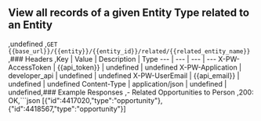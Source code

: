 ## View all records of a given Entity Type related to an Entity
,undefined
,```GET {{base_url}}/{{entity}}/{{entity_id}}/related/{{related_entity_name}}```
,### Headers
,Key | Value | Description | Type
--- | --- | --- | ---
X-PW-AccessToken | {{api_token}} | undefined | undefined
X-PW-Application | developer_api | undefined | undefined
X-PW-UserEmail | {{api_email}} | undefined | undefined
Content-Type | application/json | undefined | undefined,### Example Responses
,- Related Opportunities to Person
,200: OK,```json
[{"id":4417020,"type":"opportunity"},{"id":4418567,"type":"opportunity"}]
```